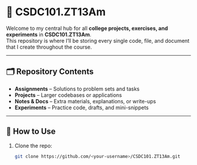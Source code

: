 # 📘 CSDC101.ZT13Am

Welcome to my central hub for all **college projects, exercises, and experiments** in **CSDC101.ZT13Am**.  
This repository is where I’ll be storing every single code, file, and document that I create throughout the course.  

---

## 🗂️ Repository Contents
- **Assignments** – Solutions to problem sets and tasks  
- **Projects** – Larger codebases or applications  
- **Notes & Docs** – Extra materials, explanations, or write-ups  
- **Experiments** – Practice code, drafts, and mini-snippets  

---

## 🚀 How to Use
1. Clone the repo:  
   ```bash
   git clone https://github.com/<your-username>/CSDC101.ZT13Am.git
